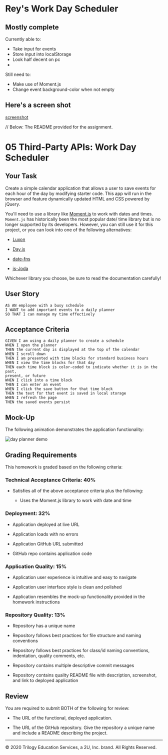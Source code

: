 
# Rey's Work Day Scheduler
## Mostly complete
Currently able to:
* Take input for events
* Store input into localStorage
* Look half decent on pc
*

Still need to:
* Make use of Moment.js
* Change event background-color when not empty

## Here's a screen shot
[screenshot](./assets/workDaySchedulerScreenshot.png)








// Below: The README provided for the assignment.

# 05 Third-Party APIs: Work Day Scheduler

## Your Task

Create a simple calendar application that allows a user to save events for 
each hour of the day by modifying starter code. This app will run in the 
browser and feature dynamically updated HTML and CSS powered by jQuery.

You'll need to use a library like [Moment.js](https://momentjs.com/) to work 
with dates and times. `Moment.js` has historically been the most popular date/
time library but is no longer supported by its developers. However, you can 
still use it for this project, or you can look into one of the following 
alternatives:

  * [Luxon](https://moment.github.io/luxon/)

  * [Day.js](https://day.js.org/)

  * [date-fns](https://date-fns.org/)

  * [js-Joda](https://js-joda.github.io/js-joda/)

Whichever library you choose, be sure to read the documentation carefully!


## User Story

```
AS AN employee with a busy schedule
I WANT to add important events to a daily planner
SO THAT I can manage my time effectively
```


## Acceptance Criteria

```
GIVEN I am using a daily planner to create a schedule
WHEN I open the planner
THEN the current day is displayed at the top of the calendar
WHEN I scroll down
THEN I am presented with time blocks for standard business hours
WHEN I view the time blocks for that day
THEN each time block is color-coded to indicate whether it is in the past, 
present, or future
WHEN I click into a time block
THEN I can enter an event
WHEN I click the save button for that time block
THEN the text for that event is saved in local storage
WHEN I refresh the page
THEN the saved events persist
```


## Mock-Up

The following animation demonstrates the application functionality:

![day planner demo](./Assets/05-third-party-apis-homework-demo.gif)


## Grading Requirements

This homework is graded based on the following criteria: 

### Technical Acceptance Criteria: 40%

* Satisfies all of the above acceptance criteria plus the following:

  * Uses the Moment.js library to work with date and time

### Deployment: 32%

* Application deployed at live URL

* Application loads with no errors

* Application GitHub URL submitted

* GitHub repo contains application code

### Application Quality: 15%

* Application user experience is intuitive and easy to navigate

* Application user interface style is clean and polished

* Application resembles the mock-up functionality provided in the homework 
instructions

### Repository Quality: 13%

* Repository has a unique name

* Repository follows best practices for file structure and naming conventions

* Repository follows best practices for class/id naming conventions, 
indentation, quality comments, etc.

* Repository contains multiple descriptive commit messages

* Repository contains quality README file with description, screenshot, and 
link to deployed application


## Review

You are required to submit BOTH of the following for review:

* The URL of the functional, deployed application.

* The URL of the GitHub repository. Give the repository a unique name and 
include a README describing the project.

- - -
© 2020 Trilogy Education Services, a 2U, Inc. brand. All Rights Reserved.
